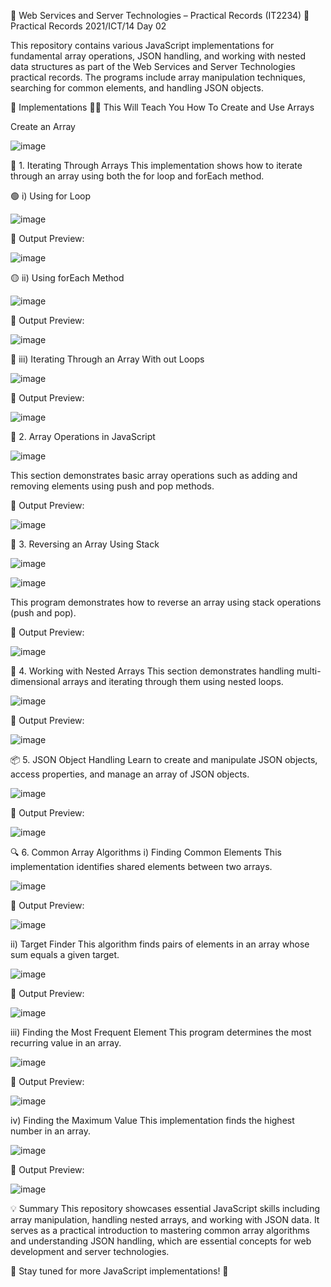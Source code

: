 🚀 Web Services and Server Technologies – Practical Records (IT2234)
📖 Practical Records 2021/ICT/14
Day 02

This repository contains various JavaScript implementations for fundamental array operations, JSON handling, and working with nested data structures as part of the Web Services and Server Technologies practical records. The programs include array manipulation techniques, searching for common elements, and handling JSON objects.

🌟 Implementations
🧑‍🏫 This Will Teach You How To Create and Use Arrays


Create an Array

![image](https://github.com/user-attachments/assets/457b730d-5f6b-4792-b70a-a07f21d84a95)


🔁 1. Iterating Through Arrays
This implementation shows how to iterate through an array using both the for loop and forEach method.

🟢 i) Using for Loop

![image](https://github.com/user-attachments/assets/6ce7b636-8676-4e8f-b5a8-3d61c4e93226)

📌 Output Preview:

![image](https://github.com/user-attachments/assets/2a917ca4-1ec4-47c0-b0aa-c67d228c7f62)


🟡 ii) Using forEach Method

![image](https://github.com/user-attachments/assets/2c3d4883-d2e4-4680-ba1e-0445fb98c0e2)

📌 Output Preview:

![image](https://github.com/user-attachments/assets/22f46e09-fb68-4501-900d-b41cb4670396)


🔴 iii) Iterating Through an Array With out Loops

![image](https://github.com/user-attachments/assets/3349fbbf-eca5-45ae-a800-273e9f22b24c)

📌 Output Preview:

![image](https://github.com/user-attachments/assets/84182830-4952-45d8-a956-ee85fee8c848)


📝 2. Array Operations in JavaScript

![image](https://github.com/user-attachments/assets/0106c99f-b451-4225-85c3-5748cf25a85f)


This section demonstrates basic array operations such as adding and removing elements using push and pop methods.

📌 Output Preview:

![image](https://github.com/user-attachments/assets/0a650ab7-84df-4474-b5a3-0a6e7179ef4a)


🔄 3. Reversing an Array Using Stack

![image](https://github.com/user-attachments/assets/089c6f7f-edd8-4d97-937e-2c729ae2f10d)

![image](https://github.com/user-attachments/assets/9b3f817a-103e-41f6-aa9d-5e7e32e88311)


This program demonstrates how to reverse an array using stack operations (push and pop).

📌 Output Preview:

![image](https://github.com/user-attachments/assets/71d55181-8a7a-4b19-bb64-fcf230f68883)


🧳 4. Working with Nested Arrays
This section demonstrates handling multi-dimensional arrays and iterating through them using nested loops.

![image](https://github.com/user-attachments/assets/90ebd26e-e2d2-4869-addd-67f2083e12e4)


📌 Output Preview:

![image](https://github.com/user-attachments/assets/f6e8bf93-f0ab-4e0e-a444-249f7ba8cb0b)


📦 5. JSON Object Handling
Learn to create and manipulate JSON objects, access properties, and manage an array of JSON objects.

![image](https://github.com/user-attachments/assets/d2901ca9-0d26-4134-88f3-d678e27ef085)


📌 Output Preview:

![image](https://github.com/user-attachments/assets/21057da9-e2d8-4d7e-93c1-63951e117b7a)


🔍 6. Common Array Algorithms
i) Finding Common Elements
This implementation identifies shared elements between two arrays.

![image](https://github.com/user-attachments/assets/0c6e88eb-1d19-443a-85c2-b916146c462c)


📌 Output Preview:

![image](https://github.com/user-attachments/assets/01edf070-26dd-42ab-b10b-b08093f27662)


ii) Target Finder
This algorithm finds pairs of elements in an array whose sum equals a given target.

![image](https://github.com/user-attachments/assets/c9e15366-f356-4865-a1b5-226d88a3ac67)

📌 Output Preview:

![image](https://github.com/user-attachments/assets/d059aaaf-1d94-431b-86a6-847408c36a8d)


iii) Finding the Most Frequent Element
This program determines the most recurring value in an array.

![image](https://github.com/user-attachments/assets/79e670ee-934d-4fa7-9fc9-2c6630fbe055)

📌 Output Preview:

![image](https://github.com/user-attachments/assets/0d1215c5-048d-455f-b460-23fa316f49be)


iv) Finding the Maximum Value
This implementation finds the highest number in an array.

![image](https://github.com/user-attachments/assets/25b29a63-9a09-4f7a-996e-df925e8b1139)


📌 Output Preview:

![image](https://github.com/user-attachments/assets/a0a71006-84a6-4153-ae22-4dffe6096fb7)


💡 Summary
This repository showcases essential JavaScript skills including array manipulation, handling nested arrays, and working with JSON data. It serves as a practical introduction to mastering common array algorithms and understanding JSON handling, which are essential concepts for web development and server technologies.

📌 Stay tuned for more JavaScript implementations! 🚀
